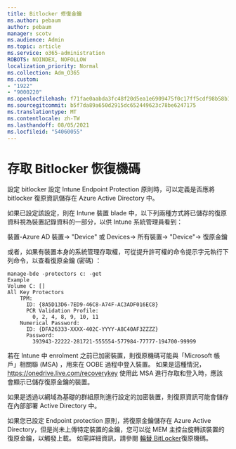```yaml
---
title: Bitlocker 修復金鑰
ms.author: pebaum
author: pebaum
manager: scotv
ms.audience: Admin
ms.topic: article
ms.service: o365-administration
ROBOTS: NOINDEX, NOFOLLOW
localization_priority: Normal
ms.collection: Adm_O365
ms.custom:
- "1922"
- "9000220"
ms.openlocfilehash: f71fae0aabda3fc48f20d5ea1e6909475f0c17ff5cdf98b58b1403bd2e291c19
ms.sourcegitcommit: b5f7da89a650d2915dc652449623c78be6247175
ms.translationtype: MT
ms.contentlocale: zh-TW
ms.lasthandoff: 08/05/2021
ms.locfileid: "54060055"
---
```

# <a name="accessing-bitlocker-recovery-keys"></a>存取 Bitlocker 恢復機碼

設定 bitlocker 設定 Intune Endpoint Protection 原則時，可以定義是否應將 bitlocker 復原資訊儲存在 Azure Active Directory 中。

如果已設定該設定，則在 Intune 裝置 blade 中，以下列兩種方式將已儲存的復原資料視為裝置記錄資料的一部分，以供 Intune 系統管理員看到：

裝置-Azure AD 裝置-> "Device" 或 Devices-> 所有裝置-> "Device"-> 復原金鑰

或者，如果有裝置本身的系統管理存取權，可從提升許可權的命令提示字元執行下列命令，以查看復原金鑰 (密碼) ：

```
manage-bde -protectors c: -get
Example
Volume C: []
All Key Protectors
    TPM:
      ID: {8A5D13D6-7ED9-46C8-A74F-AC3ADF016EC8}
      PCR Validation Profile:
        0, 2, 4, 8, 9, 10, 11
    Numerical Password:
      ID: {DFA26333-XXXX-402C-YYYY-A8C40AF3ZZZZ}
      Password:
        393943-22222-281721-555554-577984-77777-194700-99999
```
若在 Intune 中 enrolment 之前已加密裝置，則復原機碼可能與「Microsoft 帳戶」相關聯 (MSA) ，用來在 OOBE 過程中登入裝置。 如果是這種情況，  https://onedrive.live.com/recoverykey 使用此 MSA 進行存取和登入時，應該會顯示已儲存復原金鑰的裝置。
 
如果是透過以網域為基礎的群組原則進行設定的加密裝置，則復原資訊可能會儲存在內部部署 Active Directory 中。

如果您已設定 Endpoint protection 原則，將復原金鑰儲存在 Azure Active Directory，但是尚未上傳特定裝置的金鑰，您可以從 MEM 主控台旋轉該裝置的復原金鑰，以觸發上載。 如需詳細資訊，請參閱 [輪替 BitLocker](https://docs.microsoft.com/mem/intune/protect/encrypt-devices#view-details-for-recovery-keys)復原機碼。

